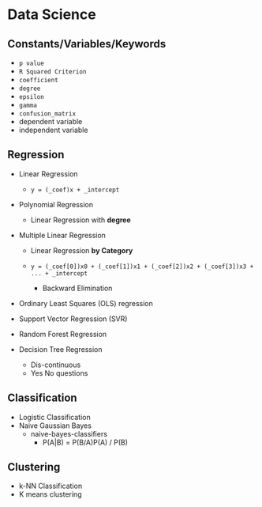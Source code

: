 Data Science
===

Constants/Variables/Keywords
---
- `p value`
- `R Squared Criterion`
- `coefficient`
- `degree`
- `epsilon`
- `gamma`
- `confusion_matrix`
- dependent variable
- independent variable


Regression
---

* Linear Regression
  + `y = (_coef)x + _intercept`
  
* Polynomial Regression
  * Linear Regression with **degree**

* Multiple Linear Regression
  * Linear Regression **by Category**
  * `y = (_coef[0])x0 + (_coef[1])x1 + (_coef[2])x2 + (_coef[3])x3 + ... + _intercept`

    * Backward Elimination

* Ordinary Least Squares (OLS) regression

* Support Vector Regression (SVR)
* Random Forest Regression
* Decision Tree Regression
  * Dis-continuous
  * Yes No questions

Classification
---

* Logistic Classification
* Naive Gaussian Bayes
  * naive-bayes-classifiers
    * P(A|B) = P(B/A)P(A) / P(B)


Clustering
---
* k-NN Classification
* K means clustering
